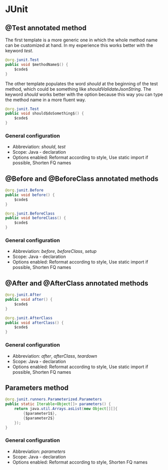 # JUnit

## @Test annotated method

The first template is a more generic one in which the whole method name can be customized at hand.
In my experience this works better with the keyword *test*.

```java
@org.junit.Test
public void $methodName$() {
    $code$
}
```

The other template populates the word *should* at the beginning of the test method, which could be something like
*shouldValidateJsonString*. The keyword *should* works better with the option because this way you can type the method name in
a more fluent way.

```java
@org.junit.Test
public void should$doSomething$() {
    $code$
}
```

### General configuration
- Abbreviation: *should*, *test*
- Scope: Java - declaration
- Options enabled: Reformat according to style, Use static import if possible, Shorten FQ names

## @Before and @BeforeClass annotated methods

```java
@org.junit.Before
public void before() {
    $code$
}
```

```java
@org.junit.BeforeClass
public void beforeClass() {
    $code$
}
```

### General configuration
- Abbreviation: *before*, *beforeClass*, *setup*
- Scope: Java - declaration
- Options enabled: Reformat according to style, Use static import if possible, Shorten FQ names

## @After and @AfterClass annotated methods

```java
@org.junit.After
public void after() {
    $code$
}
```

```java
@org.junit.AfterClass
public void afterClass() {
    $code$
}
```

### General configuration
- Abbreviation: *after*, *afterClass*, *teardown*
- Scope: Java - declaration
- Options enabled: Reformat according to style, Use static import if possible, Shorten FQ names

## Parameters method

```java
@org.junit.runners.Parameterized.Parameters
public static Iterable<Object[]> parameters() {
    return java.util.Arrays.asList(new Object[][]{
        {$parameter1$},
        {$parameter2$}
    });
}
```

### General configuration
- Abbreviation: *parameters*
- Scope: Java - declaration
- Options enabled: Reformat according to style, Shorten FQ names
